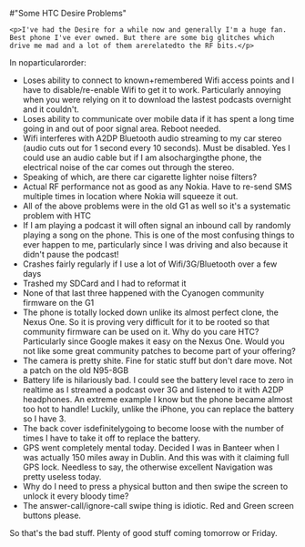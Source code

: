 #"Some HTC Desire Problems"


    <p>I've had the Desire for a while now and generally I'm a huge fan. Best phone I've ever owned. But there are some big glitches which drive me mad and a lot of them arerelatedto the RF bits.</p>
<p>In noparticularorder:</p>
<ul>
<li>Loses ability to connect to known+remembered Wifi access points and I have to disable/re-enable Wifi to get it to work. Particularly annoying when you were relying on it to download the lastest podcasts overnight and it couldn't.</li>
<li>Loses ability to communicate over mobile data if it has spent a long time going in and out of poor signal area. Reboot needed.</li>
<li>Wifi interferes with A2DP Bluetooth audio streaming to my car stereo (audio cuts out for 1 second every 10 seconds). Must be disabled. Yes I could use an audio cable but if I am alsochargingthe phone, the electrical noise of the car comes out through the stereo.</li>
<li>Speaking of which, are there car cigarette lighter noise filters?</li>
<li>Actual RF performance not as good as any Nokia. Have to re-send SMS multiple times in location where Nokia will squeeze it out.</li>
<li>All of the above problems were in the old G1 as well so it's a systematic problem with HTC</li>
<li>If I am playing a podcast it will often signal an inbound call by randomly playing a song on the phone. This is one of the most confusing things to ever happen to me, particularly since I was driving and also because it didn't pause the podcast!</li>
<li>Crashes fairly regularly if I use a lot of Wifi/3G/Bluetooth over a few days</li>
<li>Trashed my SDCard and I had to reformat it</li>
<li>None of that last three happened with the Cyanogen community firmware on the G1</li>
<li>The phone is totally locked down unlike its almost perfect clone, the Nexus One. So it is proving very difficult for it to be rooted so that community firmware can be used on it. Why do you care HTC? Particularly since Google makes it easy on the Nexus One. Would you not like some great community patches to become part of your offering?</li>
<li>The camera is pretty shite. Fine for static stuff but don't dare move. Not a patch on the old N95-8GB</li>
<li>Battery life is hilariously bad. I could see the battery level race to zero in realtime as I streamed a podcast over 3G and listened to it with A2DP headphones. An extreme example I know but the phone became almost too hot to handle! Luckily, unlike the iPhone, you can replace the battery so I have 3.</li>
<li>The back cover isdefinitelygoing to become loose with the number of times I have to take it off to replace the battery.</li>
<li>GPS went completely mental today. Decided I was in Banteer when I was actually 150 miles away in Dublin. And this was with it claiming full GPS lock. Needless to say, the otherwise excellent Navigation was pretty useless today.</li>
<li>Why do I need to press a physical button and then swipe the screen to unlock it every bloody time?</li>
<li>The answer-call/ignore-call swipe thing is idiotic. Red and Green screen buttons please.</li>
</ul>
<p>So that's the bad stuff. Plenty of good stuff coming tomorrow or Friday.</p>
<p></p>
  